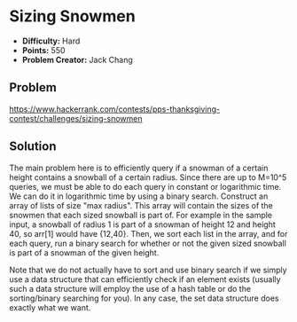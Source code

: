 # Sizing Snowmen

* **Difficulty:** Hard
* **Points:** 550
* **Problem Creator:** Jack Chang

## Problem

https://www.hackerrank.com/contests/pps-thanksgiving-contest/challenges/sizing-snowmen

## Solution

The main problem here is to efficiently query if a snowman of a certain height contains a snowball of a certain radius. Since there are up to M=10^5 queries, we must be able to do each query in constant or logarithmic time. We can do it in logarithmic time by using a binary search. Construct an array of lists of size "max radius". This array will contain the sizes of the snowmen that each sized snowball is part of. For example in the sample input, a snowball of radius 1 is part of a snowman of height 12 and height 40, so arr[1] would have {12,40}. Then, we sort each list in the array, and for each query, run a binary search for whether or not the given sized snowball is part of a snowman of the given height.

Note that we do not actually have to sort and use binary search if we simply use a data structure that can efficiently check if an element exists (usually such a data structure will employ the use of a hash table or do the sorting/binary searching for you). In any case, the set data structure does exactly what we want.

